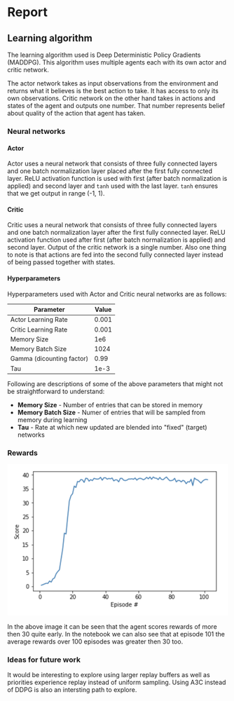 # Report

## Learning algorithm

The learning algorithm used is Deep Deterministic Policy Gradients (MADDPG). This algorithm uses multiple agents each with its own actor and critic network.

The actor network takes as input observations from the environment and returns what it believes is the best action to take. It has access to only its own observations. Critic network on the other hand takes in actions and states of the agent and outputs one number. That number represents belief about quality of the action that agent has taken. 

### Neural networks

#### Actor

Actor uses a neural network that consists of three fully connected layers and one batch normalization layer placed after the first fully connected layer. ReLU activation function is used with first (after batch normalization is applied) and second layer and `tanh` used with the last layer. `tanh` ensures that we get output in range (-1, 1).

#### Critic

Critic uses a neural network that consists of three fully connected layers and one batch normalization layer after the first fully connected layer. ReLU activation function used after first (after batch normalization is applied) and second layer. Output of the critic network is a single number. Also one thing to note is that actions are fed into the second fully connected layer instead of being passed together with states.

#### Hyperparameters

Hyperparameters used with Actor and Critic neural networks are as follows:

| Parameter | Value |
|---|---|
| Actor Learning Rate | 0.001 |
| Critic Learning Rate | 0.001 |
| Memory Size | 1e6 |
| Memory Batch Size | 1024 |
| Gamma (dicounting factor) | 0.99 |
| Tau | 1e-3 |

Following are descriptions of some of the above parameters that might not be straightforward to understand:

* **Memory Size** - Number of entries that can be stored in memory
* **Memory Batch Size** - Numer of entries that will be sampled from memory during learning 
* **Tau** - Rate at which new updated are blended into "fixed" (target) networks

### Rewards

![Plot of rewards](images/rewards.png)

In the above image it can be seen that the agent scores rewards of more then 30 quite early. In the notebook we can also see that at episode 101 the average rewards over 100 episodes was greater then 30 too.

### Ideas for future work

It would be interesting to explore using larger replay buffers as well as priorities experience replay instead of uniform sampling. Using A3C instead of DDPG is also an intersting path to explore.